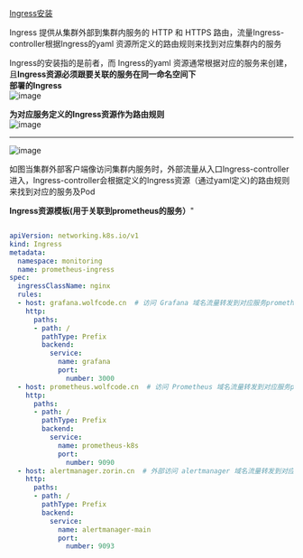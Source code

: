 [Ingress安装](https://github.com/Zorinman/K8S/blob/main/%E9%83%A8%E7%BD%B2%E6%96%87%E6%A1%A3/ingress-nginx%E5%AE%89%E8%A3%85.md)  

Ingress 提供从集群外部到集群内服务的 HTTP 和 HTTPS 路由，流量Ingress-controller根据Ingress的yaml 资源所定义的路由规则来找到对应集群内的服务  

Ingress的安装指的是前者，而 Ingress的yaml 资源通常根据对应的服务来创建，且**Ingress资源必须跟要关联的服务在同一命名空间下**  
**部署的Ingress**  
![image](https://github.com/user-attachments/assets/f1ed0c61-3606-4b07-9887-35c2546232f3)  

**为对应服务定义的Ingress资源作为路由规则**  
![image](https://github.com/user-attachments/assets/d9678c5d-18bb-40da-af63-47a258f05e3a)  

-----
![image](https://github.com/user-attachments/assets/cf1971b8-3ed1-4daf-b509-2583df5f54db)

如图当集群外部客户端像访问集群内服务时，外部流量从入口Ingress-controller进入，Ingress-controller会根据定义的Ingress资源（通过yaml定义)的路由规则来找到对应的服务及Pod  

**Ingress资源模板(用于关联到prometheus的服务）**"
```yaml

apiVersion: networking.k8s.io/v1
kind: Ingress
metadata:
  namespace: monitoring
  name: prometheus-ingress
spec:
  ingressClassName: nginx
  rules:
  - host: grafana.wolfcode.cn  # 访问 Grafana 域名流量转发到对应服务prometheus-k8s 
    http:
      paths:
      - path: /
        pathType: Prefix
        backend:
          service:
            name: grafana
            port:
              number: 3000
  - host: prometheus.wolfcode.cn  # 访问 Prometheus 域名流量转发到对应服务prometheus-k8s 
    http:
      paths:
      - path: /
        pathType: Prefix
        backend:
          service:
            name: prometheus-k8s 
            port:
              number: 9090
  - host: alertmanager.zorin.cn  # 外部访问 alertmanager 域名流量转发到对应服务alertmanager-main
    http:
      paths:
      - path: /
        pathType: Prefix
        backend:
          service:
            name: alertmanager-main
            port:
              number: 9093

```


